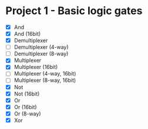 # Project 1 - Basic logic gates

- [x] And
- [x] And (16bit)
- [x] Demultiplexer
- [ ] Demultiplexer (4-way)
- [ ] Demultiplexer (8-way)
- [x] Multiplexer
- [x] Multiplexer (16bit)
- [ ] Multiplexer (4-way, 16bit)
- [ ] Multiplexer (8-way, 16bit)
- [x] Not
- [x] Not (16bit)
- [x] Or
- [x] Or (16bit)
- [x] Or (8-way)
- [x] Xor